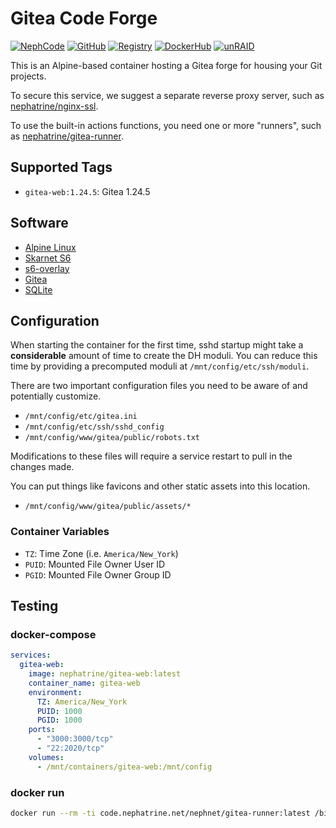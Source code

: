 <!--
SPDX-FileCopyrightText: 2019-2025 Daniel Wolf <nephatrine@gmail.com>
SPDX-License-Identifier: ISC
-->

# Gitea Code Forge

[![NephCode](https://img.shields.io/static/v1?label=Git&message=NephCode&color=teal)](https://code.nephatrine.net/NephNET/docker-gitea-web)
[![GitHub](https://img.shields.io/static/v1?label=Git&message=GitHub&color=teal)](https://github.com/nephatrine/docker-gitea-web)
[![Registry](https://img.shields.io/static/v1?label=OCI&message=NephCode&color=blue)](https://code.nephatrine.net/NephNET/-/packages/container/gitea-web/latest)
[![DockerHub](https://img.shields.io/static/v1?label=OCI&message=DockerHub&color=blue)](https://hub.docker.com/repository/docker/nephatrine/gitea-web/general)
[![unRAID](https://img.shields.io/static/v1?label=unRAID&message=template&color=orange)](https://code.nephatrine.net/NephNET/unraid-containers)

This is an Alpine-based container hosting a Gitea forge for housing your Git
projects.

To secure this service, we suggest a separate reverse proxy server, such as
[nephatrine/nginx-ssl](https://hub.docker.com/repository/docker/nephatrine/nginx-ssl/general).

To use the built-in actions functions, you need one or more "runners", such as
[nephatrine/gitea-runner](https://hub.docker.com/repository/docker/nephatrine/gitea-runner/general).

## Supported Tags

- `gitea-web:1.24.5`: Gitea 1.24.5

## Software

- [Alpine Linux](https://alpinelinux.org/)
- [Skarnet S6](https://skarnet.org/software/s6/)
- [s6-overlay](https://github.com/just-containers/s6-overlay)
- [Gitea](https://about.gitea.com/)
- [SQLite](https://sqlite.org/)

## Configuration

When starting the container for the first time, sshd startup might take a
**considerable** amount of time to create the DH moduli. You can reduce this
time by providing a precomputed moduli at `/mnt/config/etc/ssh/moduli`.

There are two important configuration files you need to be aware of and
potentially customize.

- `/mnt/config/etc/gitea.ini`
- `/mnt/config/etc/ssh/sshd_config`
- `/mnt/config/www/gitea/public/robots.txt`

Modifications to these files will require a service restart to pull in the
changes made.

You can put things like favicons and other static assets into this location.

- `/mnt/config/www/gitea/public/assets/*`

### Container Variables

- `TZ`: Time Zone (i.e. `America/New_York`)
- `PUID`: Mounted File Owner User ID
- `PGID`: Mounted File Owner Group ID

## Testing

### docker-compose

```yaml
services:
  gitea-web:
    image: nephatrine/gitea-web:latest
    container_name: gitea-web
    environment:
      TZ: America/New_York
      PUID: 1000
      PGID: 1000
    ports:
      - "3000:3000/tcp"
      - "22:2020/tcp"
    volumes:
      - /mnt/containers/gitea-web:/mnt/config
```

### docker run

```bash
docker run --rm -ti code.nephatrine.net/nephnet/gitea-runner:latest /bin/bash
```
